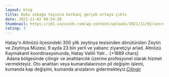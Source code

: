 ```yaml
--- 
layout: blog
title: Koku sokağa taşınca korkunç gerçek ortaya çıktı
date: 2021-11-02 06:54:20
thumbnail: https://i01.sozcucdn.com/wp-content/uploads/2021/11/02/iecrop/adana-koku-ceset-foto-iha_16_9_1635836053-670x371.jpg
rating: 3
---
```

Hatay'n Altnözü ilçesindeki 300 yllk zeytinya tesisinden dönütürülen Zeytin ve Zeytinya Müzesi, 9 ayda 23 bin yerli ve yabanc ziyaretçiyi arlad. Altnözü Kaymakaml koordinasyonunda, Hatay Valilii Yatr… [+1889 chars]</br>&nbsp;Adana bölgesinde çilingir ve anahtarcılık üzerine profesyonel olarak hizmet vermekteyiz. Oto anahtarı veya kumandalarınızın pil değişim işlemi, kumanda kap değişimi, kumanda arızalarını gidermekteyiz.<a href="https://www.cilingiradana.net/">Çilingir</a>
